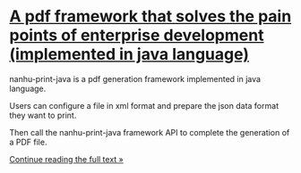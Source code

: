 # [A pdf framework that solves the pain points of enterprise development (implemented in java language)](nanhu-print-java)

nanhu-print-java is a pdf generation framework implemented in java language. 

Users can configure a file in xml format and prepare the json data format they want to print.

Then call the nanhu-print-java framework API to complete the generation of a PDF file. 

[Continue reading the full text »](nanhu-print-java)